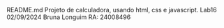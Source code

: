 README.md
Projeto de calculadora, usando html, css e javascript.
Lab16 02/09/2024
Bruna Longuim RA: 24008496
